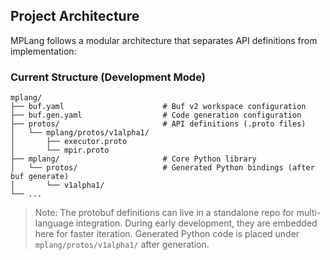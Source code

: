 ## Project Architecture

MPLang follows a modular architecture that separates API definitions from implementation:

### Current Structure (Development Mode)

```
mplang/
├── buf.yaml                      # Buf v2 workspace configuration
├── buf.gen.yaml                  # Code generation configuration
├── protos/                       # API definitions (.proto files)
│   └── mplang/protos/v1alpha1/
│       ├── executor.proto
│       └── mpir.proto
├── mplang/                       # Core Python library
│   └── protos/                   # Generated Python bindings (after buf generate)
│       └── v1alpha1/
└── ...
```

> Note: The protobuf definitions can live in a standalone repo for multi-language integration.
> During early development, they are embedded here for faster iteration.
> Generated Python code is placed under `mplang/protos/v1alpha1/` after generation.
